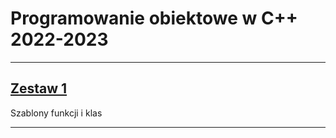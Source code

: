 # Programowanie obiektowe w C++ 2022-2023

---

## [Zestaw 1](Zestaw%2001/)

Szablony funkcji i klas

---
